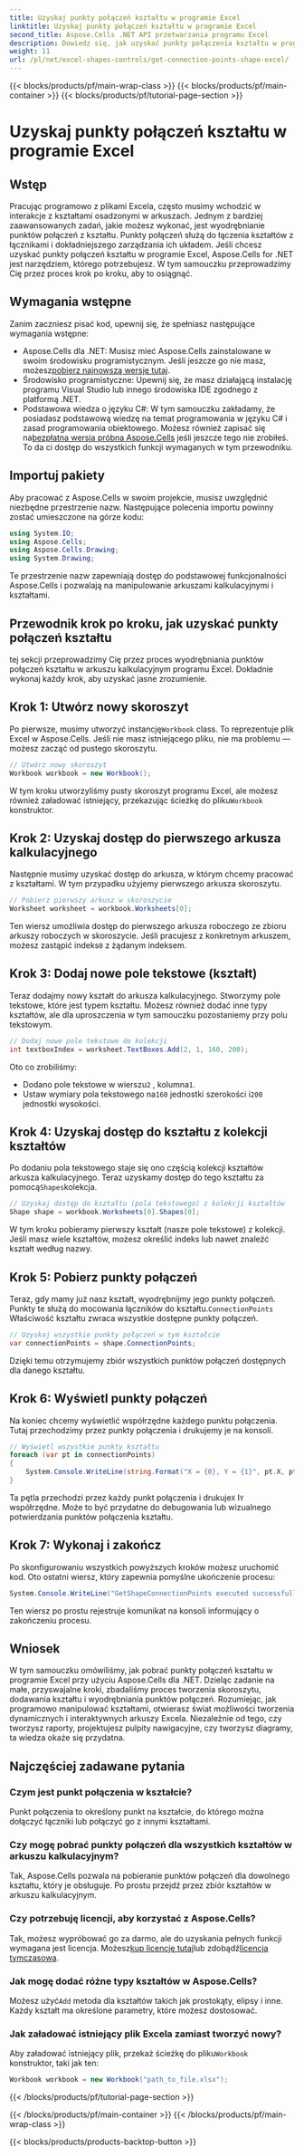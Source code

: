 ```yaml
---
title: Uzyskaj punkty połączeń kształtu w programie Excel
linktitle: Uzyskaj punkty połączeń kształtu w programie Excel
second_title: Aspose.Cells .NET API przetwarzania programu Excel
description: Dowiedz się, jak uzyskać punkty połączenia kształtu w programie Excel za pomocą Aspose.Cells dla .NET. Postępuj zgodnie z naszym przewodnikiem krok po kroku, aby łatwo wyodrębnić i wyświetlić punkty kształtu programowo.
weight: 11
url: /pl/net/excel-shapes-controls/get-connection-points-shape-excel/
---
```


{{< blocks/products/pf/main-wrap-class >}}
{{< blocks/products/pf/main-container >}}
{{< blocks/products/pf/tutorial-page-section >}}

# Uzyskaj punkty połączeń kształtu w programie Excel

## Wstęp
Pracując programowo z plikami Excela, często musimy wchodzić w interakcje z kształtami osadzonymi w arkuszach. Jednym z bardziej zaawansowanych zadań, jakie możesz wykonać, jest wyodrębnianie punktów połączeń z kształtu. Punkty połączeń służą do łączenia kształtów z łącznikami i dokładniejszego zarządzania ich układem. Jeśli chcesz uzyskać punkty połączeń kształtu w programie Excel, Aspose.Cells for .NET jest narzędziem, którego potrzebujesz. W tym samouczku przeprowadzimy Cię przez proces krok po kroku, aby to osiągnąć.
## Wymagania wstępne
Zanim zaczniesz pisać kod, upewnij się, że spełniasz następujące wymagania wstępne:
- Aspose.Cells dla .NET: Musisz mieć Aspose.Cells zainstalowane w swoim środowisku programistycznym. Jeśli jeszcze go nie masz, możesz[pobierz najnowszą wersję tutaj](https://releases.aspose.com/cells/net/).
- Środowisko programistyczne: Upewnij się, że masz działającą instalację programu Visual Studio lub innego środowiska IDE zgodnego z platformą .NET.
- Podstawowa wiedza o języku C#: W tym samouczku zakładamy, że posiadasz podstawową wiedzę na temat programowania w języku C# i zasad programowania obiektowego.
 Możesz również zapisać się na[bezpłatna wersja próbna Aspose.Cells](https://releases.aspose.com/) jeśli jeszcze tego nie zrobiłeś. To da ci dostęp do wszystkich funkcji wymaganych w tym przewodniku.

## Importuj pakiety
Aby pracować z Aspose.Cells w swoim projekcie, musisz uwzględnić niezbędne przestrzenie nazw. Następujące polecenia importu powinny zostać umieszczone na górze kodu:
```csharp
using System.IO;
using Aspose.Cells;
using Aspose.Cells.Drawing;
using System.Drawing;
```
Te przestrzenie nazw zapewniają dostęp do podstawowej funkcjonalności Aspose.Cells i pozwalają na manipulowanie arkuszami kalkulacyjnymi i kształtami.

## Przewodnik krok po kroku, jak uzyskać punkty połączeń kształtu
tej sekcji przeprowadzimy Cię przez proces wyodrębniania punktów połączeń kształtu w arkuszu kalkulacyjnym programu Excel. Dokładnie wykonaj każdy krok, aby uzyskać jasne zrozumienie.
## Krok 1: Utwórz nowy skoroszyt
 Po pierwsze, musimy utworzyć instancję`Workbook` class. To reprezentuje plik Excel w Aspose.Cells. Jeśli nie masz istniejącego pliku, nie ma problemu — możesz zacząć od pustego skoroszytu.
```csharp
// Utwórz nowy skoroszyt
Workbook workbook = new Workbook();
```
 W tym kroku utworzyliśmy pusty skoroszyt programu Excel, ale możesz również załadować istniejący, przekazując ścieżkę do pliku`Workbook` konstruktor.
## Krok 2: Uzyskaj dostęp do pierwszego arkusza kalkulacyjnego
Następnie musimy uzyskać dostęp do arkusza, w którym chcemy pracować z kształtami. W tym przypadku użyjemy pierwszego arkusza skoroszytu.
```csharp
// Pobierz pierwszy arkusz w skoroszycie
Worksheet worksheet = workbook.Worksheets[0];
```
 Ten wiersz umożliwia dostęp do pierwszego arkusza roboczego ze zbioru arkuszy roboczych w skoroszycie. Jeśli pracujesz z konkretnym arkuszem, możesz zastąpić indeks`0` z żądanym indeksem.
## Krok 3: Dodaj nowe pole tekstowe (kształt)
Teraz dodajmy nowy kształt do arkusza kalkulacyjnego. Stworzymy pole tekstowe, które jest typem kształtu. Możesz również dodać inne typy kształtów, ale dla uproszczenia w tym samouczku pozostaniemy przy polu tekstowym.
```csharp
// Dodaj nowe pole tekstowe do kolekcji
int textboxIndex = worksheet.TextBoxes.Add(2, 1, 160, 200);
```
Oto co zrobiliśmy:
-  Dodano pole tekstowe w wierszu`2` , kolumna`1`.
-  Ustaw wymiary pola tekstowego na`160` jednostki szerokości i`200` jednostki wysokości.
## Krok 4: Uzyskaj dostęp do kształtu z kolekcji kształtów
 Po dodaniu pola tekstowego staje się ono częścią kolekcji kształtów arkusza kalkulacyjnego. Teraz uzyskamy dostęp do tego kształtu za pomocą`Shapes`kolekcja.
```csharp
// Uzyskaj dostęp do kształtu (pola tekstowego) z kolekcji kształtów
Shape shape = workbook.Worksheets[0].Shapes[0];
```
W tym kroku pobieramy pierwszy kształt (nasze pole tekstowe) z kolekcji. Jeśli masz wiele kształtów, możesz określić indeks lub nawet znaleźć kształt według nazwy.
## Krok 5: Pobierz punkty połączeń
Teraz, gdy mamy już nasz kształt, wyodrębnijmy jego punkty połączeń. Punkty te służą do mocowania łączników do kształtu.`ConnectionPoints` Właściwość kształtu zwraca wszystkie dostępne punkty połączeń.
```csharp
// Uzyskaj wszystkie punkty połączeń w tym kształcie
var connectionPoints = shape.ConnectionPoints;
```
Dzięki temu otrzymujemy zbiór wszystkich punktów połączeń dostępnych dla danego kształtu.
## Krok 6: Wyświetl punkty połączeń
Na koniec chcemy wyświetlić współrzędne każdego punktu połączenia. Tutaj przechodzimy przez punkty połączenia i drukujemy je na konsoli.
```csharp
// Wyświetl wszystkie punkty kształtu
foreach (var pt in connectionPoints)
{
    System.Console.WriteLine(string.Format("X = {0}, Y = {1}", pt.X, pt.Y));
}
```
 Ta pętla przechodzi przez każdy punkt połączenia i drukuje`X` I`Y` współrzędne. Może to być przydatne do debugowania lub wizualnego potwierdzania punktów połączenia kształtu.
## Krok 7: Wykonaj i zakończ
Po skonfigurowaniu wszystkich powyższych kroków możesz uruchomić kod. Oto ostatni wiersz, który zapewnia pomyślne ukończenie procesu:
```csharp
System.Console.WriteLine("GetShapeConnectionPoints executed successfully.");
```
Ten wiersz po prostu rejestruje komunikat na konsoli informujący o zakończeniu procesu.

## Wniosek
W tym samouczku omówiliśmy, jak pobrać punkty połączeń kształtu w programie Excel przy użyciu Aspose.Cells dla .NET. Dzieląc zadanie na małe, przyswajalne kroki, zbadaliśmy proces tworzenia skoroszytu, dodawania kształtu i wyodrębniania punktów połączeń.
Rozumiejąc, jak programowo manipulować kształtami, otwierasz świat możliwości tworzenia dynamicznych i interaktywnych arkuszy Excela. Niezależnie od tego, czy tworzysz raporty, projektujesz pulpity nawigacyjne, czy tworzysz diagramy, ta wiedza okaże się przydatna.
## Najczęściej zadawane pytania
### Czym jest punkt połączenia w kształcie?
Punkt połączenia to określony punkt na kształcie, do którego można dołączyć łączniki lub połączyć go z innymi kształtami.
### Czy mogę pobrać punkty połączeń dla wszystkich kształtów w arkuszu kalkulacyjnym?
Tak, Aspose.Cells pozwala na pobieranie punktów połączeń dla dowolnego kształtu, który je obsługuje. Po prostu przejdź przez zbiór kształtów w arkuszu kalkulacyjnym.
### Czy potrzebuję licencji, aby korzystać z Aspose.Cells?
Tak, możesz wypróbować go za darmo, ale do uzyskania pełnych funkcji wymagana jest licencja. Możesz[kup licencję tutaj](https://purchase.aspose.com/buy)lub zdobądź[licencja tymczasowa](https://purchase.aspose.com/temporary-license/).
### Jak mogę dodać różne typy kształtów w Aspose.Cells?
Możesz użyć`Add` metoda dla kształtów takich jak prostokąty, elipsy i inne. Każdy kształt ma określone parametry, które możesz dostosować.
### Jak załadować istniejący plik Excela zamiast tworzyć nowy?
 Aby załadować istniejący plik, przekaż ścieżkę do pliku`Workbook` konstruktor, taki jak ten:  
```csharp
Workbook workbook = new Workbook("path_to_file.xlsx");
```
{{< /blocks/products/pf/tutorial-page-section >}}

{{< /blocks/products/pf/main-container >}}
{{< /blocks/products/pf/main-wrap-class >}}

{{< blocks/products/products-backtop-button >}}
